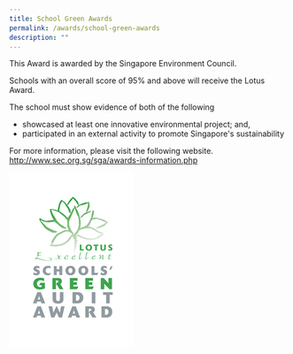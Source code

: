 ```yaml
---
title: School Green Awards
permalink: /awards/school-green-awards
description: ""
---
```

This Award is awarded by the Singapore Environment Council.  

Schools with an overall score of 95% and above will receive the Lotus Award.

The school must show evidence of both of the following
* showcased at least one innovative environmental project; and, 
* participated in an external activity to promote Singapore's sustainability 

For more information, please visit the following website.
http://www.sec.org.sg/sga/awards-information.php

![](/images/lotus_green_award1.jpg)